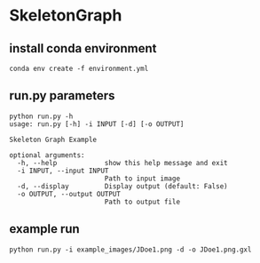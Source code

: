 # SkeletonGraph

## install conda environment
```conda env create -f environment.yml```

## run.py parameters
```
python run.py -h
usage: run.py [-h] -i INPUT [-d] [-o OUTPUT]

Skeleton Graph Example

optional arguments:
  -h, --help            show this help message and exit
  -i INPUT, --input INPUT
                        Path to input image
  -d, --display         Display output (default: False)
  -o OUTPUT, --output OUTPUT
                        Path to output file
```

## example run
```python run.py -i example_images/JDoe1.png -d -o JDoe1.png.gxl```

